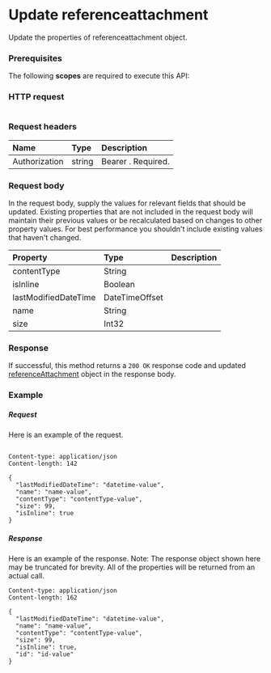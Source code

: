 # Update referenceattachment

Update the properties of referenceattachment object.
### Prerequisites
The following **scopes** are required to execute this API: 
### HTTP request
<!-- { "blockType": "ignored" } -->
```http

```
### Request headers
| Name       | Type | Description|
|:-----------|:------|:----------|
| Authorization  | string  | Bearer <token>. Required. |

### Request body
In the request body, supply the values for relevant fields that should be updated. Existing properties that are not included in the request body will maintain their previous values or be recalculated based on changes to other property values. For best performance you shouldn't include existing values that haven't changed.

| Property	   | Type	|Description|
|:---------------|:--------|:----------|
|contentType|String||
|isInline|Boolean||
|lastModifiedDateTime|DateTimeOffset||
|name|String||
|size|Int32||

### Response
If successful, this method returns a `200 OK` response code and updated [referenceAttachment](../resources/referenceattachment.md) object in the response body.
### Example
##### Request
Here is an example of the request.
<!-- {
  "blockType": "request",
  "name": "update_referenceattachment"
}-->
```http

Content-type: application/json
Content-length: 142

{
  "lastModifiedDateTime": "datetime-value",
  "name": "name-value",
  "contentType": "contentType-value",
  "size": 99,
  "isInline": true
}
```
##### Response
Here is an example of the response. Note: The response object shown here may be truncated for brevity. All of the properties will be returned from an actual call.
<!-- {
  "blockType": "response",
  "truncated": true,
  "@odata.type": "microsoft.graph.referenceattachment"
} -->
```http
Content-type: application/json
Content-length: 162

{
  "lastModifiedDateTime": "datetime-value",
  "name": "name-value",
  "contentType": "contentType-value",
  "size": 99,
  "isInline": true,
  "id": "id-value"
}
```

<!-- uuid: 8fcb5dbc-d5aa-4681-8e31-b001d5168d79
2015-10-25 14:57:30 UTC -->
<!-- {
  "type": "#page.annotation",
  "description": "Update referenceattachment",
  "keywords": "",
  "section": "documentation",
  "tocPath": ""
}-->